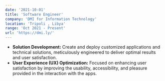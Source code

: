 ```yaml
---
date: '2021-10-01'
title: 'Software Engineer'
company: 'DMI for Information Technology'
location: 'Tripoli , Libya'
range: 'Oct 2021 - Present'
url: 'https://dmi.ly/'
---
```


- **Solution Development:** Create and deploy customized applications and technical solutions, meticulously engineered to deliver optimal results and user satisfaction.
- **User Experience (UX) Optimization:** Focused on enhancing user satisfaction by improving the usability, accessibility, and pleasure provided in the interaction with the apps.
